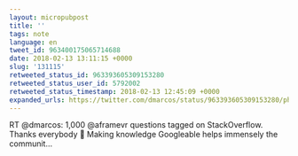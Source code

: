 ```yaml
---
layout: micropubpost
title: ''
tags: note
language: en
tweet_id: 963400175065714688
date: 2018-02-13 13:11:15 +0000
slug: '131115'
retweeted_status_id: 963393605309153280
retweeted_status_user_id: 5792002
retweeted_status_timestamp: 2018-02-13 12:45:09 +0000
expanded_urls: https://twitter.com/dmarcos/status/963393605309153280/photo/1
---
```

RT @dmarcos: 1,000 @aframevr questions tagged on StackOverflow. Thanks everybody 🙏 Making knowledge Googleable helps immensely the communit…
